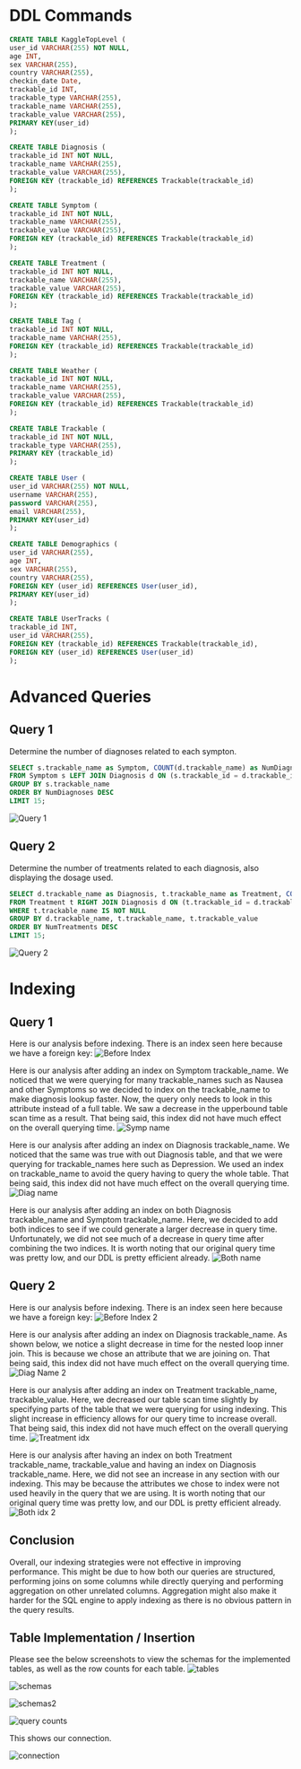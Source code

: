 # DDL Commands
```SQL
CREATE TABLE KaggleTopLevel (
user_id VARCHAR(255) NOT NULL,
age INT,
sex VARCHAR(255),
country VARCHAR(255),
checkin_date Date,
trackable_id INT,
trackable_type VARCHAR(255),
trackable_name VARCHAR(255),
trackable_value VARCHAR(255),
PRIMARY KEY(user_id)
);

CREATE TABLE Diagnosis (
trackable_id INT NOT NULL,
trackable_name VARCHAR(255),
trackable_value VARCHAR(255),
FOREIGN KEY (trackable_id) REFERENCES Trackable(trackable_id)
);

CREATE TABLE Symptom (
trackable_id INT NOT NULL,
trackable_name VARCHAR(255),
trackable_value VARCHAR(255),
FOREIGN KEY (trackable_id) REFERENCES Trackable(trackable_id)
);

CREATE TABLE Treatment (
trackable_id INT NOT NULL,
trackable_name VARCHAR(255),
trackable_value VARCHAR(255),
FOREIGN KEY (trackable_id) REFERENCES Trackable(trackable_id)
);

CREATE TABLE Tag (
trackable_id INT NOT NULL,
trackable_name VARCHAR(255),
FOREIGN KEY (trackable_id) REFERENCES Trackable(trackable_id)
);

CREATE TABLE Weather (
trackable_id INT NOT NULL,
trackable_name VARCHAR(255),
trackable_value VARCHAR(255),
FOREIGN KEY (trackable_id) REFERENCES Trackable(trackable_id)
);

CREATE TABLE Trackable (
trackable_id INT NOT NULL,
trackable_type VARCHAR(255),
PRIMARY KEY (trackable_id)
);

CREATE TABLE User (
user_id VARCHAR(255) NOT NULL,
username VARCHAR(255),
password VARCHAR(255),
email VARCHAR(255),
PRIMARY KEY(user_id)
);

CREATE TABLE Demographics (
user_id VARCHAR(255),
age INT,
sex VARCHAR(255),
country VARCHAR(255),
FOREIGN KEY (user_id) REFERENCES User(user_id),
PRIMARY KEY(user_id)
);

CREATE TABLE UserTracks (
trackable_id INT,
user_id VARCHAR(255),
FOREIGN KEY (trackable_id) REFERENCES Trackable(trackable_id),
FOREIGN KEY (user_id) REFERENCES User(user_id)
);

```

# Advanced Queries
## Query 1
Determine the number of diagnoses related to each sympton.
```SQL
SELECT s.trackable_name as Symptom, COUNT(d.trackable_name) as NumDiagnoses
FROM Symptom s LEFT JOIN Diagnosis d ON (s.trackable_id = d.trackable_id)
GROUP BY s.trackable_name
ORDER BY NumDiagnoses DESC
LIMIT 15;
```
![Query 1](query1.png)

## Query 2
Determine the number of treatments related to each diagnosis, also displaying the dosage used.
```SQL
SELECT d.trackable_name as Diagnosis, t.trackable_name as Treatment, COUNT(t.trackable_name) as NumTreatments, t.trackable_value as Dosage
FROM Treatment t RIGHT JOIN Diagnosis d ON (t.trackable_id = d.trackable_id)
WHERE t.trackable_name IS NOT NULL
GROUP BY d.trackable_name, t.trackable_name, t.trackable_value
ORDER BY NumTreatments DESC
LIMIT 15;
```
![Query 2](query2.png)

# Indexing
## Query 1
Here is our analysis before indexing. There is an index seen here because we have a foreign key:
![Before Index](beforeidx.png)

Here is our analysis after adding an index on Symptom trackable_name. We noticed that we were querying for many trackable_names such as Nausea and other Symptoms so we decided to index on the trackable_name to make diagnosis lookup faster. Now, the query only needs to look in this attribute instead of a full table. We saw a decrease in the upperbound table scan time as a result. That being said, this index did not have much effect on the overall querying time. 
![Symp name](query1index1.png)

Here is our analysis after adding an index on Diagnosis trackable_name. We noticed that the same was true with out Diagnosis table, and that we were querying for trackable_names here such as Depression. We used an index on trackable_name to avoid the query having to query the whole table. That being said, this index did not have much effect on the overall querying time. 
![Diag name](query1index2.png)

Here is our analysis after adding an index on both Diagnosis trackable_name and Symptom trackable_name. Here, we decided to add both indices to see if we could generate a larger decrease in query time. Unfortunately, we did not see much of a decrease in query time after combining the two indices. It is worth noting that our original query time was pretty low, and our DDL is pretty efficient already. 
![Both name](query1index3.png)

## Query 2
Here is our analysis before indexing. There is an index seen here because we have a foreign key:
![Before Index 2](query2beforeindex.png)

Here is our analysis after adding an index on Diagnosis trackable_name. As shown below, we notice a slight decrease in time for the nested loop inner join. This is because we chose an attribute that we are joining on. That being said, this index did not have much effect on the overall querying time. 
![Diag Name 2](query2index1.png)

Here is our analysis after adding an index on Treatment trackable_name, trackable_value. Here, we decreased our table scan time slightly by specifying parts of the table that we were querying for using indexing. This slight increase in efficiency allows for our query time to increase overall. That being said, this index did not have much effect on the overall querying time. 
![Treatment idx](query2index2.png)

Here is our analysis after having an index on both Treatment trackable_name, trackable_value and having an index on Diagnosis trackable_name. Here, we did not see an increase in any section with our indexing. This may be because the attributes we chose to index were not used heavily in the query that we are using. It is worth noting that our original query time was pretty low, and our DDL is pretty efficient already. 
![Both idx 2](query2index3.png)

## Conclusion
Overall, our indexing strategies were not effective in improving performance. This might be due to how both our queries are structured, performing joins on some columns while directly querying and performing aggregation on other unrelated columns. Aggregation might also make it harder for the SQL engine to apply indexing as there is no obvious pattern in the query results.



## Table Implementation / Insertion
Please see the below screenshots to view the schemas for the implemented tables, as well as the row counts for each table. 
![tables](tables.PNG)

![schemas](schemas.PNG)

![schemas2](schemas2.PNG)

![query counts](count_queries.PNG)

This shows our connection.

![connection](connection.PNG)
